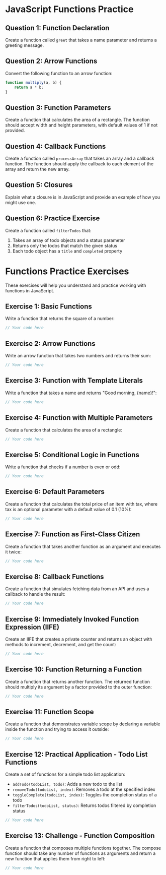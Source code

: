 # JavaScript Functions Practice

## Question 1: Function Declaration

Create a function called `greet` that takes a name parameter and returns a greeting message.

## Question 2: Arrow Functions

Convert the following function to an arrow function:

```javascript
function multiply(a, b) {
    return a * b;
}
```

## Question 3: Function Parameters

Create a function that calculates the area of a rectangle. The function should accept width and height parameters, with default values of 1 if not provided.

## Question 4: Callback Functions

Create a function called `processArray` that takes an array and a callback function. The function should apply the callback to each element of the array and return the new array.

## Question 5: Closures

Explain what a closure is in JavaScript and provide an example of how you might use one.

## Question 6: Practice Exercise

Create a function called `filterTodos` that:
1. Takes an array of todo objects and a status parameter
2. Returns only the todos that match the given status
3. Each todo object has a `title` and `completed` property

# Functions Practice Exercises

These exercises will help you understand and practice working with functions in JavaScript.

## Exercise 1: Basic Functions

Write a function that returns the square of a number:

```javascript
// Your code here
```

## Exercise 2: Arrow Functions

Write an arrow function that takes two numbers and returns their sum:

```javascript
// Your code here
```

## Exercise 3: Function with Template Literals

Write a function that takes a name and returns "Good morning, {name}!":

```javascript
// Your code here
```

## Exercise 4: Function with Multiple Parameters

Create a function that calculates the area of a rectangle:

```javascript
// Your code here
```

## Exercise 5: Conditional Logic in Functions

Write a function that checks if a number is even or odd:

```javascript
// Your code here
```

## Exercise 6: Default Parameters

Create a function that calculates the total price of an item with tax, where tax is an optional parameter with a default value of 0.1 (10%):

```javascript
// Your code here
```

## Exercise 7: Function as First-Class Citizen

Create a function that takes another function as an argument and executes it twice:

```javascript
// Your code here
```

## Exercise 8: Callback Functions

Create a function that simulates fetching data from an API and uses a callback to handle the result:

```javascript
// Your code here
```

## Exercise 9: Immediately Invoked Function Expression (IIFE)

Create an IIFE that creates a private counter and returns an object with methods to increment, decrement, and get the count:

```javascript
// Your code here
```

## Exercise 10: Function Returning a Function

Create a function that returns another function. The returned function should multiply its argument by a factor provided to the outer function:

```javascript
// Your code here
```

## Exercise 11: Function Scope

Create a function that demonstrates variable scope by declaring a variable inside the function and trying to access it outside:

```javascript
// Your code here
```

## Exercise 12: Practical Application - Todo List Functions

Create a set of functions for a simple todo list application:
- `addTodo(todoList, todo)`: Adds a new todo to the list
- `removeTodo(todoList, index)`: Removes a todo at the specified index
- `toggleComplete(todoList, index)`: Toggles the completion status of a todo
- `filterTodos(todoList, status)`: Returns todos filtered by completion status

```javascript
// Your code here
```

## Exercise 13: Challenge - Function Composition

Create a function that composes multiple functions together. The compose function should take any number of functions as arguments and return a new function that applies them from right to left:

```javascript
// Your code here
```
